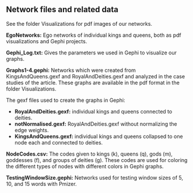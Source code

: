 ## Network files and related data

See the folder Visualizations for pdf images of our networks.

<b>EgoNetworks:</b> Ego networks of individual kings and queens, both as pdf visualizations and Gephi projects.

<b>Gephi_Log.txt:</b> Gives the parameters we used in Gephi to visualize our graphs.

<b>Graphs1-4.gephi:</b> Networks which were created from KingsAndQueens.gexf and RoyalAndDeities.gexf and analyzed in the case studies of the article. These graphs are available in the pdf format in the folder Visualizations.

The gexf files used to create the graphs in Gephi:
- <b>RoyalAndDeities.gexf:</b> individual kings and queens connected to deities.
- <b>notNormalised.gexf:</b> RoyalAndDeities.gexf without normalizing the edge weights.
- <b>KingsAndQueens.gexf:</b> individual kings and queens collapsed to one node each and connected to deities.

<b>NodeCodes.csv:</b> The codes given to kings (k), queens (q), gods (m), goddesses (f), and groups of deities (g). These codes are used for coloring the different types of nodes with different colors in Gephi graphs.

<b>TestingWindowSize.gephi:</b> Networks used for testing window sizes of 5, 10, and 15 words with Pmizer.
